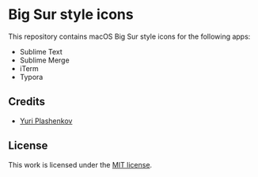# Big Sur style icons

This repository contains macOS Big Sur style icons for the following apps:

- Sublime Text
- Sublime Merge
- iTerm
- Typora

## Credits

- [Yuri Plashenkov](https://github.com/plashenkov)

## License

This work is licensed under the [MIT license](LICENSE.md).
